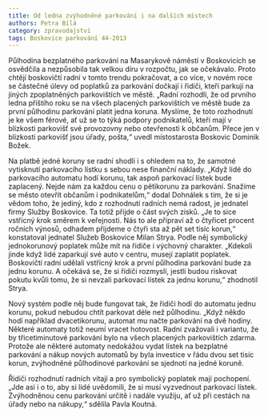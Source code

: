 ```yaml
---
title: Od ledna zvýhodněné parkování i na dalších místech
authors: Petra Bílá
category: zpravodajství
tags: Boskovice parkování 44-2013
---
```


Půlhodina bezplatného parkování na Masarykově náměstí v Boskovicích se osvědčila a nezpůsobila tak velkou díru v rozpočtu, jak se očekávalo. Proto chtějí boskovičtí radní v tomto trendu pokračovat, a co více, v novém roce se částečné úlevy od poplatků za parkování dočkají i řidiči, kteří parkují na jiných zpoplatněných parkovištích ve městě. „Radní rozhodli, že od prvního ledna příštího roku se na všech placených parkovištích ve městě bude za první půlhodinu parkování platit jedna koruna. Myslíme, že toto rozhodnutí je ke všem férové, ať už se to týká podpory podnikatelů, kteří mají v blízkosti parkovišť své provozovny nebo otevřenosti k občanům. Přece jen v blízkosti parkovišť jsou úřady, pošta,“ uvedl místostarosta Boskovic Dominik Božek.

Na platbě jedné koruny se radní shodli i s ohledem na to, že samotné vytisknutí parkovacího lístku s sebou nese finanční náklady. „Když lidé do parkovacího automatu hodí korunu, tak aspoň parkovací lístek bude zaplacený. Nejde nám za každou cenu o pětikorunu za parkování. Snažíme se město otevřít občanům i podnikatelům,“ dodal Dohnálek s tím, že si je vědom toho, že jediný, kdo z rozhodnutí radních nemá radost, je jednatel firmy Služby Boskovice. Ta totiž přijde o část svých zisků. „Je to sice vstřícný krok směrem k veřejnosti. Nás to ale připraví až o čtyřicet procent ročních výnosů, odhadem přijdeme o čtyři sta až pět set tisíc korun,“ konstatoval jednatel Služeb Boskovice Milan Strya. Podle něj symbolický jednokorunový poplatek může mít na řidiče i výchovný charakter. „Kdekoli jinde když lidé zaparkují své auto v centru, musejí zaplatit poplatek. Boskovičtí radní udělali vstřícný krok a první půlhodina parkování bude za jednu korunu. A očekává se, že si řidiči rozmyslí, jestli budou riskovat pokutu kvůli tomu, že si nevzali parkovací lístek za jednu korunu,“ zhodnotil Strya.

Nový systém podle něj bude fungovat tak, že řidiči hodí do automatu jednu korunu, pokud nebudou chtít parkovat déle než půlhodinu. „Když někdo hodí například dvacetikorunu, automat mu načte parkování na dvě hodiny. Některé automaty totiž neumí vracet hotovost. Radní zvažovali i variantu, že by třicetiminutové parkování bylo na všech placených parkovištích zdarma. Protože ale některé automaty nedokážou vydat lístek na bezplatné parkování a nákup nových automatů by byla investice v řádu dvou set tisíc korun, zvýhodněné půlhodinové parkování se sjednotí na jedné koruně.

Řidiči rozhodnutí radních vítají a pro symbolický poplatek mají pochopení. „Jde asi i o to, aby si lidé uvědomili, že si musí vyzvednout parkovací lístek. Zvýhodněnou cenu parkování určitě i nadále využiju, ať už při cestách na úřady nebo na nákupy,“ sdělila Pavla Koutná.
